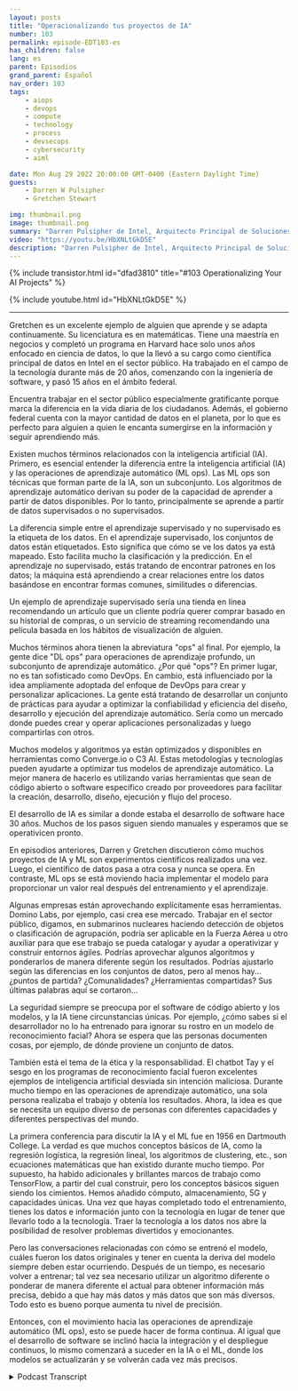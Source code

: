 ```yaml
---
layout: posts
title: "Operacionalizando tus proyectos de IA"
number: 103
permalink: episode-EDT103-es
has_children: false
lang: es
parent: Episodios
grand_parent: Español
nav_order: 103
tags:
    - aiops
    - devops
    - compute
    - technology
    - process
    - devsecops
    - cybersecurity
    - aiml

date: Mon Aug 29 2022 20:00:00 GMT-0400 (Eastern Daylight Time)
guests:
    - Darren W Pulsipher
    - Gretchen Stewart

img: thumbnail.png
image: thumbnail.png
summary: "Darren Pulsipher de Intel, Arquitecto Principal de Soluciones en el Sector Público, y Gretchen Stewart, Científica Principal de Datos en el Sector Público, discuten la operativización de proyectos de IA."
video: "https://youtu.be/HbXNLtGkD5E"
description: "Darren Pulsipher de Intel, Arquitecto Principal de Soluciones en el Sector Público, y Gretchen Stewart, Científica Principal de Datos en el Sector Público, discuten la operativización de proyectos de IA."
---
```


<div>
{% include transistor.html id="dfad3810" title="#103 Operationalizing Your AI Projects" %}

{% include youtube.html id="HbXNLtGkD5E" %}
</div>

---

Gretchen es un excelente ejemplo de alguien que aprende y se adapta continuamente. Su licenciatura es en matemáticas. Tiene una maestría en negocios y completó un programa en Harvard hace solo unos años enfocado en ciencia de datos, lo que la llevó a su cargo como científica principal de datos en Intel en el sector público. Ha trabajado en el campo de la tecnología durante más de 20 años, comenzando con la ingeniería de software, y pasó 15 años en el ámbito federal.

Encuentra trabajar en el sector público especialmente gratificante porque marca la diferencia en la vida diaria de los ciudadanos. Además, el gobierno federal cuenta con la mayor cantidad de datos en el planeta, por lo que es perfecto para alguien a quien le encanta sumergirse en la información y seguir aprendiendo más.

Existen muchos términos relacionados con la inteligencia artificial (IA). Primero, es esencial entender la diferencia entre la inteligencia artificial (IA) y las operaciones de aprendizaje automático (ML ops). Las ML ops son técnicas que forman parte de la IA, son un subconjunto. Los algoritmos de aprendizaje automático derivan su poder de la capacidad de aprender a partir de datos disponibles. Por lo tanto, principalmente se aprende a partir de datos supervisados ​​o no supervisados.

La diferencia simple entre el aprendizaje supervisado y no supervisado es la etiqueta de los datos. En el aprendizaje supervisado, los conjuntos de datos están etiquetados. Esto significa que cómo se ve los datos ya está mapeado. Esto facilita mucho la clasificación y la predicción. En el aprendizaje no supervisado, estás tratando de encontrar patrones en los datos; la máquina está aprendiendo a crear relaciones entre los datos basándose en encontrar formas comunes, similitudes o diferencias.

Un ejemplo de aprendizaje supervisado sería una tienda en línea recomendando un artículo que un cliente podría querer comprar basado en su historial de compras, o un servicio de streaming recomendando una película basada en los hábitos de visualización de alguien.

Muchos términos ahora tienen la abreviatura "ops" al final. Por ejemplo, la gente dice "DL ops" para operaciones de aprendizaje profundo, un subconjunto de aprendizaje automático. ¿Por qué "ops"? En primer lugar, no es tan sofisticado como DevOps. En cambio, está influenciado por la idea ampliamente adoptada del enfoque de DevOps para crear y personalizar aplicaciones. La gente está tratando de desarrollar un conjunto de prácticas para ayudar a optimizar la confiabilidad y eficiencia del diseño, desarrollo y ejecución del aprendizaje automático. Sería como un mercado donde puedes crear y operar aplicaciones personalizadas y luego compartirlas con otros.

Muchos modelos y algoritmos ya están optimizados y disponibles en herramientas como Converge.io o C3 AI. Estas metodologías y tecnologías pueden ayudarte a optimizar tus modelos de aprendizaje automático. La mejor manera de hacerlo es utilizando varias herramientas que sean de código abierto o software específico creado por proveedores para facilitar la creación, desarrollo, diseño, ejecución y flujo del proceso.

El desarrollo de IA es similar a donde estaba el desarrollo de software hace 30 años. Muchos de los pasos siguen siendo manuales y esperamos que se operativicen pronto.

En episodios anteriores, Darren y Gretchen discutieron cómo muchos proyectos de IA y ML son experimentos científicos realizados una vez. Luego, el científico de datos pasa a otra cosa y nunca se opera. En contraste, ML ops se está moviendo hacia implementar el modelo para proporcionar un valor real después del entrenamiento y el aprendizaje.

Algunas empresas están aprovechando explícitamente esas herramientas. Domino Labs, por ejemplo, casi crea ese mercado. Trabajar en el sector público, digamos, en submarinos nucleares haciendo detección de objetos o clasificación de agrupación, podría ser aplicable en la Fuerza Aérea u otro auxiliar para que ese trabajo se pueda catalogar y ayudar a operativizar y construir entornos ágiles. Podrías aprovechar algunos algoritmos y ponderarlos de manera diferente según los resultados. Podrías ajustarlo según las diferencias en los conjuntos de datos, pero al menos hay... ¿puntos de partida? ¿Comunalidades? ¿Herramientas compartidas? Sus últimas palabras aquí se cortaron...

La seguridad siempre se preocupa por el software de código abierto y los modelos, y la IA tiene circunstancias únicas. Por ejemplo, ¿cómo sabes si el desarrollador no lo ha entrenado para ignorar su rostro en un modelo de reconocimiento facial? Ahora se espera que las personas documenten cosas, por ejemplo, de dónde proviene un conjunto de datos.

También está el tema de la ética y la responsabilidad. El chatbot Tay y el sesgo en los programas de reconocimiento facial fueron excelentes ejemplos de inteligencia artificial desviada sin intención maliciosa. Durante mucho tiempo en las operaciones de aprendizaje automático, una sola persona realizaba el trabajo y obtenía los resultados. Ahora, la idea es que se necesita un equipo diverso de personas con diferentes capacidades y diferentes perspectivas del mundo.

La primera conferencia para discutir la IA y el ML fue en 1956 en Dartmouth College. La verdad es que muchos conceptos básicos de IA, como la regresión logística, la regresión lineal, los algoritmos de clustering, etc., son ecuaciones matemáticas que han existido durante mucho tiempo. Por supuesto, ha habido adicionales y brillantes marcos de trabajo como TensorFlow, a partir del cual construir, pero los conceptos básicos siguen siendo los cimientos. Hemos añadido cómputo, almacenamiento, 5G y capacidades únicas. Una vez que hayas completado todo el entrenamiento, tienes los datos e información junto con la tecnología en lugar de tener que llevarlo todo a la tecnología. Traer la tecnología a los datos nos abre la posibilidad de resolver problemas divertidos y emocionantes.

Pero las conversaciones relacionadas con cómo se entrenó el modelo, cuáles fueron los datos originales y tener en cuenta la deriva del modelo siempre deben estar ocurriendo. Después de un tiempo, es necesario volver a entrenar; tal vez sea necesario utilizar un algoritmo diferente o ponderar de manera diferente el actual para obtener información más precisa, debido a que hay más datos y más datos que son más diversos. Todo esto es bueno porque aumenta tu nivel de precisión.

Entonces, con el movimiento hacia las operaciones de aprendizaje automático (ML ops), esto se puede hacer de forma continua. Al igual que el desarrollo de software se inclinó hacia la integración y el despliegue continuos, lo mismo comenzará a suceder en la IA o el ML, donde los modelos se actualizarán y se volverán cada vez más precisos.



<details>
<summary> Podcast Transcript </summary>

<p></p>

</details>
